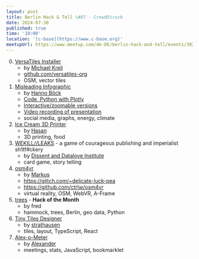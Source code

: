 ```yaml
---
layout: post
title: Berlin Hack & Tell \#97 - CrowdStruck
date: 2024-07-30
published: true
time: '19:00'
location: '[c-base](https://www.c-base.org)'
meetupUrl: https://www.meetup.com/de-DE/berlin-hack-and-tell/events/302403769
---
```


0. [VersaTiles Installer](https://versatiles.org/apps/setup_server)
    - by [Michael Kreil](https://github.com/MichaelKreil)
    - [github.com/versatiles-org](https://github.com/versatiles-org)
    - OSM, vector tiles
1. [Misleading Infographic](https://industrydecarbonization.com/news/misleading-logarithmic-scales-and-the-disregard-for-energy-efficiency.html)
    - by [Hanno Böck](https://hboeck.de/)
    - [Code, Python with Plotly](https://github.com/decarbonizenews/energygraph)
    - [Interactive/zoomable versions](https://industrydecarbonization.com/misc/incomeenergy.html)
    - [Video recording of presentation](https://www.youtube.com/watch?v=2xZ6CihdKu0)
    - social media, graphs, energy, climate
2. [Ice Cream 3D Printer](https://hasanshaukat.wordpress.com/projects/ice-cream-3d-printer)
    - by [Hasan](https://hasanshaukat.wordpress.com)
    - 3D printing, food
3. [WEKILL//LEAKS](https://dissent-and-datalove.institute/artworks/wkl/) - a game of courageous publishing and imperialist sh1tf#ckery
    - by [Dissent and Datalove Institute](https://dissent-and-datalove.institute/)
    - card game, story telling
4. [osm4vr](https://delicate-luck-pea.glitch.me)
    - by [Markus](https://github.com/ctrlw)
    - https://glitch.com/~delicate-luck-pea
    - https://github.com/ctrlw/osm4vr
    - virtual reality, OSM, WebVR, A-Frame
5. [trees](https://colab.research.google.com/drive/16ZW12CxLJAGTyPmgQ026zqrp-YbslQHV) - **Hack of the Month**
    - by fred
    - hammock, trees, Berlin, geo data, Python
6. [Tiny Tiles Designer](https://github.com/strathausen/tinytiles)
    - by [strathausen](https://github.com/strathausen)
    - tiles, layout, TypeScript, React
7. [Alex-o-Meter](https://gist.github.com/soulim/daa27ea52ffc2ae3f9eb19d47aa0bdf0)
    - by [Alexander](https://sul.im)
    - meetings, stats, JavaScript, bookmarklet
